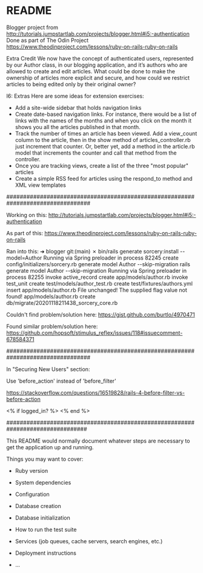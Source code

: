 # README

Blogger project from http://tutorials.jumpstartlab.com/projects/blogger.html#i5:-authentication
Done as part of The Odin Project https://www.theodinproject.com/lessons/ruby-on-rails-ruby-on-rails

Extra Credit
We now have the concept of authenticated users, represented by our Author 
class, in our blogging application, and it’s authors who are allowed to create 
and edit articles. What could be done to make the ownership of articles more 
explicit and secure, and how could we restrict articles to being edited only by 
their original owner?

I6: Extras
Here are some ideas for extension exercises:
* Add a site-wide sidebar that holds navigation links
* Create date-based navigation links. For instance, there would be a list of 
  links with the names of the months and when you click on the month it shows 
  you all the articles published in that month.
* Track the number of times an article has been viewed. Add a view_count column 
  to the article, then in the show method of articles_controller.rb just 
  increment that counter. Or, better yet, add a method in the article.rb model 
  that increments the counter and call that method from the controller.
* Once you are tracking views, create a list of the three "most popular" 
  articles
* Create a simple RSS feed for articles using the respond_to method and XML 
  view templates

#################################################################################

Working on this:
http://tutorials.jumpstartlab.com/projects/blogger.html#i5:-authentication

As part of this:
https://www.theodinproject.com/lessons/ruby-on-rails-ruby-on-rails

Ran into this:
➜  blogger git:(main) ✗ bin/rails generate sorcery:install --model=Author
Running via Spring preloader in process 82245
      create  config/initializers/sorcery.rb
    generate  model Author --skip-migration
       rails  generate model Author --skip-migration 
Running via Spring preloader in process 82255
      invoke  active_record
      create    app/models/author.rb
      invoke    test_unit
      create      test/models/author_test.rb
      create      test/fixtures/authors.yml
      insert  app/models/author.rb
File unchanged! The supplied flag value not found!  app/models/author.rb
      create  db/migrate/20201118211438_sorcery_core.rb

Couldn't find problem/solution here:
https://gist.github.com/burtlo/4970471

Found similar problem/solution here:
https://github.com/hopsoft/stimulus_reflex/issues/118#issuecomment-678584371

#################################################################################

In "Securing New Users" section:

Use 'before_action' instead of 'before_filter'

https://stackoverflow.com/questions/16519828/rails-4-before-filter-vs-before-action


<% if logged_in? %>
<% end %>

################################################################################

This README would normally document whatever steps are necessary to get the
application up and running.

Things you may want to cover:

* Ruby version

* System dependencies

* Configuration

* Database creation

* Database initialization

* How to run the test suite

* Services (job queues, cache servers, search engines, etc.)

* Deployment instructions

* ...
